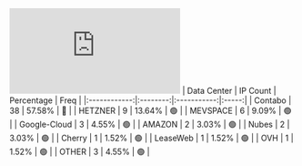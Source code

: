 ![Diagramm](https://github.com/111STAVR111/props/blob/main/Story/Decentralization/1/README.md)
| Data Center | IP Count | Percentage | Freq |
|:------------:|:--------:|:-----------:|:-----:|
| Contabo | 38 | 57.58% | 🔴 |
| HETZNER | 9 | 13.64% | 🟢 |
| MEVSPACE | 6 | 9.09% | 🟢 |
| Google-Cloud | 3 | 4.55% | 🟢 |
| AMAZON | 2 | 3.03% | 🟢 |
| Nubes | 2 | 3.03% | 🟢 |
| Cherry | 1 | 1.52% | 🟢 |
| LeaseWeb | 1 | 1.52% | 🟢 |
| OVH | 1 | 1.52% | 🟢 |
| OTHER | 3 | 4.55% | 🟢 |